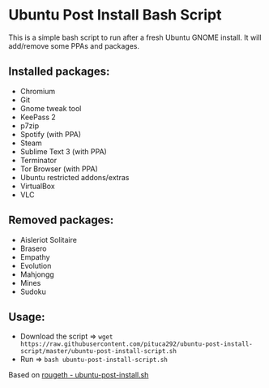 # Ubuntu Post Install Bash Script

This is a simple bash script to run after a fresh Ubuntu GNOME install. It will add/remove some PPAs and packages.

## Installed packages:
- Chromium
- Git
- Gnome tweak tool
- KeePass 2
- p7zip
- Spotify (with PPA)
- Steam
- Sublime Text 3 (with PPA)
- Terminator
- Tor Browser (with PPA)
- Ubuntu restricted addons/extras
- VirtualBox
- VLC

## Removed packages:
- Aisleriot Solitaire
- Brasero
- Empathy
- Evolution
- Mahjongg
- Mines
- Sudoku

## Usage:
- Download the script => `wget https://raw.githubusercontent.com/pituca292/ubuntu-post-install-script/master/ubuntu-post-install-script.sh`
- Run => `bash ubuntu-post-install-script.sh`

Based on [rougeth - ubuntu-post-install.sh](https://gist.github.com/rougeth/8108714)
